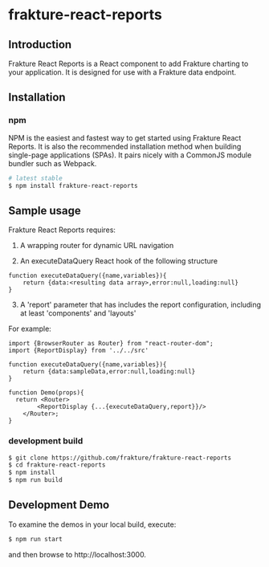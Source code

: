 # frakture-react-reports

## Introduction

Frakture React Reports is a React component to add Frakture charting to your application.  It is designed for use with a Frakture data endpoint.

## Installation

### npm

NPM is the easiest and fastest way to get started using Frakture React Reports. It is also the recommended installation method when building single-page applications (SPAs). It pairs nicely with a CommonJS module bundler such as Webpack.


```sh
# latest stable
$ npm install frakture-react-reports
```

## Sample usage
Frakture React Reports requires:

1) A wrapping router for dynamic URL navigation

2) An executeDataQuery React hook of the following structure

```
function executeDataQuery({name,variables}){
	return {data:<resulting data array>,error:null,loading:null}
}
```

3) A 'report' parameter that has includes the report configuration, including at least 'components' and 'layouts'

For example:


```
import {BrowserRouter as Router} from "react-router-dom";
import {ReportDisplay} from '../../src'

function executeDataQuery({name,variables}){
	return {data:sampleData,error:null,loading:null}
}

function Demo(props){
  return <Router>
		<ReportDisplay {...{executeDataQuery,report}}/>
	</Router>;
}
```


### development build

```sh
$ git clone https://github.com/frakture/frakture-react-reports
$ cd frakture-react-reports
$ npm install
$ npm run build
```

## Development Demo

To examine the demos in your local build, execute:

```sh
$ npm run start
```

and then browse to http://localhost:3000.

[npm-badge]: https://img.shields.io/npm/v/npm-package.png?style=flat-square
[npm]: https://www.npmjs.org/package/npm-package
